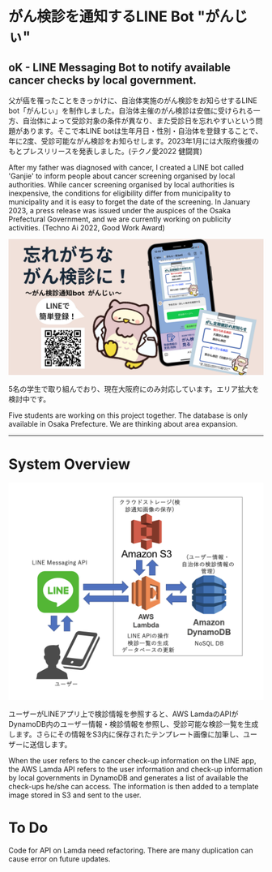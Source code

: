 # がん検診を通知するLINE Bot "がんじぃ"
## oK - LINE Messaging Bot to notify available cancer checks by local government.
父が癌を罹ったことをきっかけに、自治体実施のがん検診をお知らせするLINE bot「がんじぃ」を制作しました。自治体主催のがん検診は安価に受けられる一方、自治体によって受診対象の条件が異なり、また受診日を忘れやすいという問題があります。そこで本LINE botは生年月日・性別・自治体を登録することで、年に2度、受診可能ながん検診をお知らせします。2023年1月には大阪府後援のもとプレスリリースを発表しました。(テクノ愛2022 健闘賞)

After my father was diagnosed with cancer, I created a LINE bot called 'Ganjie' to inform people about cancer screening organised by local authorities. While cancer screening organised by local authorities is inexpensive, the conditions for eligibility differ from municipality to municipality and it is easy to forget the date of the screening. In January 2023, a press release was issued under the auspices of the Osaka Prefectural Government, and we are currently working on publicity activities. (Techno Ai 2022, Good Work Award)

![top](images/top.png)

5名の学生で取り組んでおり、現在大阪府にのみ対応しています。エリア拡大を検討中です。

Five students are working on this project together.
The database is only available in Osaka Prefecture. We are thinking about area expansion.

---
# System Overview
![system](images/system.png)

ユーザーがLINEアプリ上で検診情報を参照すると、AWS LamdaのAPIがDynamoDB内のユーザー情報・検診情報を参照し、受診可能な検診一覧を生成します。さらにその情報をS3内に保存されたテンプレート画像に加筆し、ユーザーに送信します。

When the user refers to the cancer check-up information on the LINE app, the AWS Lamda API refers to the user information and check-up information by local governments in DynamoDB and generates a list of available the check-ups he/she can access. The information is then added to a template image stored in S3 and sent to the user.

# To Do
Code for API on Lamda need refactoring. There are many duplication can cause error on future updates.

